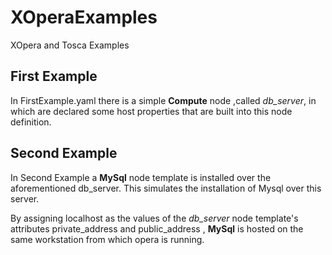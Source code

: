 # XOperaExamples
XOpera and Tosca Examples
## First Example
In FirstExample.yaml there is a simple **Compute** 
node ,called *db_server*, in which are declared some host properties that are built into this node definition.

## Second Example

In Second Example a **MySql** node template is installed over the aforementioned 
db_server. This simulates the installation of Mysql over this server.

By assigning localhost as the values of the *db_server* node template's attributes private_address and public_address , **MySql** is hosted on the same workstation from which opera is running.